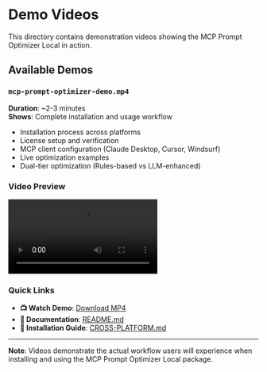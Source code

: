 # Demo Videos

This directory contains demonstration videos showing the MCP Prompt Optimizer Local in action.

## Available Demos

### `mcp-prompt-optimizer-demo.mp4`
**Duration**: ~2-3 minutes  
**Shows**: Complete installation and usage workflow
- Installation process across platforms
- License setup and verification
- MCP client configuration (Claude Desktop, Cursor, Windsurf)
- Live optimization examples
- Dual-tier optimization (Rules-based vs LLM-enhanced)

### Video Preview
![Demo Video Thumbnail](./mcp-prompt-optimizer-demo.mp4)

### Quick Links
- **📺 Watch Demo**: [Download MP4](./mcp-prompt-optimizer-demo.mp4)
- **📖 Documentation**: [README.md](../README.md)
- **🚀 Installation Guide**: [CROSS-PLATFORM.md](../CROSS-PLATFORM.md)

---

**Note**: Videos demonstrate the actual workflow users will experience when installing and using the MCP Prompt Optimizer Local package.